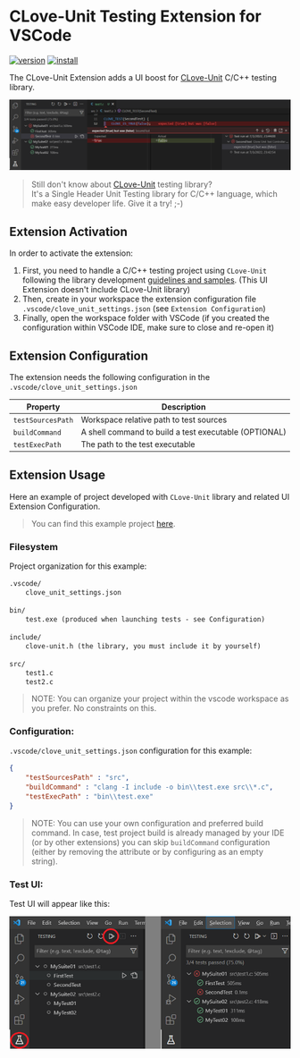# CLove-Unit Testing Extension for VSCode

[![version](https://img.shields.io/visual-studio-marketplace/v/fdefelici.vscode-clove-unit?color=blue&label=latest)](https://marketplace.visualstudio.com/items?itemName=fdefelici.vscode-clove-unit) [![install](https://img.shields.io/visual-studio-marketplace/i/fdefelici.vscode-clove-unit?color=light-green)](https://marketplace.visualstudio.com/items?itemName=fdefelici.vscode-clove-unit)

The CLove-Unit Extension adds a UI boost for [CLove-Unit](https://github.com/fdefelici/clove-unit) C/C++ testing library.

![Clove test run result](./sample/images/header.png)

> Still don't know about [CLove-Unit](https://github.com/fdefelici/clove-unit) testing library?<br />
> It's a Single Header Unit Testing library for C/C++ language, which make easy developer life. Give it a try! ;-)

## Extension Activation
In order to activate the extension:
1. First, you need to handle a C/C++ testing project using `CLove-Unit` following the library development [guidelines and samples](https://github.com/fdefelici/clove-unit). (This UI Extension doesn't include CLove-Unit library)
1. Then, create in your workspace the extension configuration file `.vscode/clove_unit_settings.json` (see `Extension Configuration`)
1. Finally, open the workspace folder with VSCode (if you created the configuration within VSCode IDE, make sure to close and re-open it)

## Extension Configuration
The extension needs the following configuration in the `.vscode/clove_unit_settings.json`

|Property|Description|
|--------|-----------|
| `testSourcesPath` | Workspace relative path to test sources |
| `buildCommand` | A shell command to build a test executable (OPTIONAL) |
| `testExecPath` | The path to the test executable |

## Extension Usage
Here an example of project developed with `CLove-Unit` library and related UI Extension Configuration.

> You can find this example project [here](./sample). 

### Filesystem
Project organization for this example:
```
.vscode/
	clove_unit_settings.json

bin/
	test.exe (produced when launching tests - see Configuration)

include/
	clove-unit.h (the library, you must include it by yourself)

src/
	test1.c
	test2.c
```

> NOTE: You can organize your project within the vscode workspace as you prefer. No constraints on this. 

### Configuration:
`.vscode/clove_unit_settings.json` configuration for this example:
```json
{
    "testSourcesPath" : "src",
    "buildCommand" : "clang -I include -o bin\\test.exe src\\*.c",
    "testExecPath" : "bin\\test.exe"
}
```
> NOTE: You can use your own configuration and preferred build command. In case, test project build is already managed by your IDE (or by other extensions) you can skip `buildCommand` configuration (either by removing the attribute or by configuring as an empty string).

### Test UI:
Test UI will appear like this:

![Clove test run result](./sample/images/example.png)